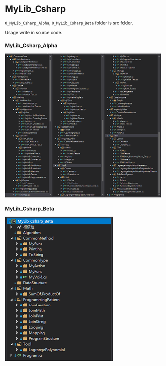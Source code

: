 # MyLib_Csharp

`0_MyLib_Csharp_Alpha`, `0_MyLib_Csharp_Beta` folder is src folder.

Usage write in source code.

### MyLib_Csharp_Alpha

![](https://raw.githubusercontent.com/CWKSC/MyLib_Csharp/master/image/MyLib_Csharp_Alpha.png)

### MyLib_Csharp_Beta

![](https://raw.githubusercontent.com/CWKSC/MyLib_Csharp/master/image/MyLib_Csharp_Beta.png)
